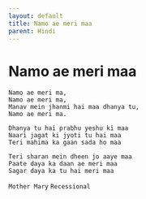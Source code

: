 ```yaml
---
layout: default
title: Namo ae meri maa
parent: Hindi
---
```

# Namo ae meri maa
```
Namo ae meri ma,
Namo ae meri ma,
Manav mein jhanmi hai maa dhanya tu,
Namo ae meri ma.

Dhanya tu hai prabhu yeshu ki maa
Naari jagat ki jyoti tu hai maa
Teri mahima ka gaan sada ho maa

Teri sharan mein dheen jo aaye maa
Paate daya ka daan ae meri maa
Sagar daya ka tu hai meri maa
```

`Mother Mary` `Recessional`